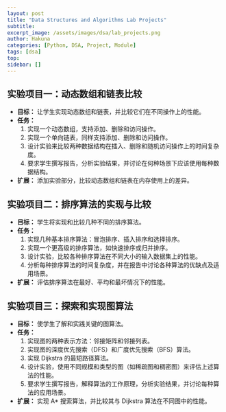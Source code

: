 ```yaml
---
layout: post
title: "Data Structures and Algorithms Lab Projects"
subtitle:
excerpt_image: /assets/images/dsa/lab_projects.png
author: Hakuna
categories: [Python, DSA, Project, Module]
tags: [dsa]
top:
sidebar: []
---
```


## 实验项目一：动态数组和链表比较
   - **目标：** 让学生实现动态数组和链表，并比较它们在不同操作上的性能。
   - **任务：**
     1. 实现一个动态数组，支持添加、删除和访问操作。
     2. 实现一个单向链表，同样支持添加、删除和访问操作。
     3. 设计实验来比较两种数据结构在插入、删除和随机访问操作上的时间复杂度。
     4. 要求学生撰写报告，分析实验结果，并讨论在何种场景下应该使用每种数据结构。
   - **扩展：** 添加实验部分，比较动态数组和链表在内存使用上的差异。

## 实验项目二：排序算法的实现与比较
   - **目标：** 学生将实现和比较几种不同的排序算法。
   - **任务：**
     1. 实现几种基本排序算法：冒泡排序、插入排序和选择排序。
     2. 实现一个更高级的排序算法，如快速排序或归并排序。
     3. 设计实验，比较各种排序算法在不同大小的输入数据集上的性能。
     4. 分析每种排序算法的时间复杂度，并在报告中讨论各种算法的优缺点及适用场景。
   - **扩展：** 评估排序算法在最好、平均和最坏情况下的性能。

## 实验项目三：探索和实现图算法
   - **目标：** 使学生了解和实践关键的图算法。
   - **任务：**
     1. 实现图的两种表示方法：邻接矩阵和邻接列表。
     2. 实现图的深度优先搜索（DFS）和广度优先搜索（BFS）算法。
     3. 实现 Dijkstra 的最短路径算法。
     4. 设计实验，使用不同规模和类型的图（如稀疏图和稠密图）来评估上述算法的性能。
     5. 要求学生撰写报告，解释算法的工作原理，分析实验结果，并讨论每种算法的应用场景。
   - **扩展：** 实现 A* 搜索算法，并比较其与 Dijkstra 算法在不同图中的性能。
